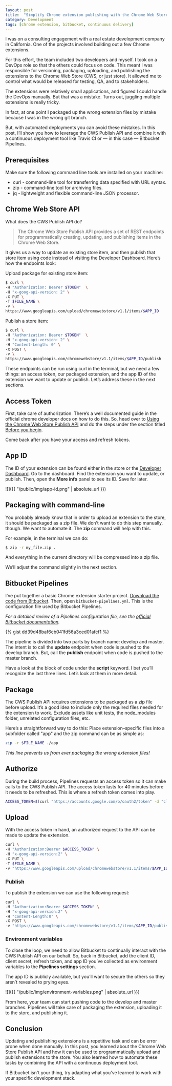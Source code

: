 ```yaml
---
layout: post
title:  "Simplify Chrome extension publishing with the Chrome Web Store Publish API"
category: Development
tags: [chrome extension, bitbucket, continuous delivery]
---
```


I was on a consulting engagement with a real estate development company in California. One of the projects involved building out a few Chrome extensions. 

For this effort, the team included two developers and myself. I took on a DevOps role so that the others could focus on code. This meant I was responsible for versioning, packaging, uploading, and publishing the extensions to the Chrome Web Store (CWS, or just store). It allowed me to control what would be released for testing, QA, and to stakeholders.

The extensions were relatively small applications, and figured I could handle the DevOps manually. But that was a mistake. Turns out, juggling multiple extensions is really tricky. 

In fact, at one point I packaged up the wrong extension files by mistake because I was in the wrong git branch. 

But, with automated deployments you can avoid these mistakes. In this post, I’ll show you how to leverage the CWS Publish API and combine it with a continuous deployment tool like Travis CI or — in this case — Bitbucket Pipelines.

## Prerequisites

Make sure the following command line tools are installed on your machine:

* curl - command-line tool for transferring data specified with URL syntax.
* zip - command-line tool for archiving files.
* jq - lightweight and flexible command-line JSON processor.


## Chrome Web Store API

What does the CWS Publish API do?

> The Chrome Web Store Publish API provides a set of REST endpoints for programmatically creating, updating, and publishing items in the Chrome Web Store.

It gives us a way to update an existing store item, and then publish that store item using code instead of visiting the Developer Dashboard. Here’s how the endpoints look:

Upload package for existing store item:

```sh
$ curl \
-H "Authorization: Bearer $TOKEN"  \
-H "x-goog-api-version: 2" \
-X PUT \
-T $FILE_NAME \
-v \
https://www.googleapis.com/upload/chromewebstore/v1.1/items/$APP_ID
```

Publish a store item:

```sh
$ curl \
-H "Authorization: Bearer $TOKEN"  \
-H "x-goog-api-version: 2" \
-H "Content-Length: 0" \
-X POST \
-v \
https://www.googleapis.com/chromewebstore/v1.1/items/$APP_ID/publish
```

These endpoints can be run using curl in the terminal, but we need a few things: an access token, our packaged extension, and the app ID of the extension we want to update or publish. Let’s address these in the next sections.

## Access Token

First, take care of authorization. There’s a well documented guide in the official chrome developer docs on how to do this. So, head over to [Using the Chrome Web Store Publish API](https://developer.chrome.com/webstore/using_webstore_api#beforeyoubegin) and do the steps under the section titled [Before you begin](https://developer.chrome.com/webstore/using_webstore_api#beforeyoubegin).

Come back after you have your access and refresh tokens.

## App ID

The ID of your extension can be found either in the store or the [Developer Dashboard](https://chrome.google.com/webstore/developer/dashboard). Go to the dashboard. Find the extension you want to update, or publish. Then, open the **More info** panel to see its ID. Save for later.

![]({{ "/public/img/app-id.png" | absolute_url }})

## Packaging with command-line

You probably already know that in order to upload an extension to the store, it should be packaged as a zip file. We don’t want to do this step manually, though. We want to automate it. The **zip** command will help with this.

For example, in the terminal we can do:

```sh
$ zip -r my_file.zip .
```

And everything in the current directory will be compressed into a zip file.

We’ll adjust the command slightly in the next section.

## Bitbucket Pipelines

I’ve put together a basic Chrome extension starter project. [Download the code from Bitbucket](https://bitbucket.org/lewis_rodgers/chrome-extension-continuous-delivery/get/89e088a5137e.zip). Then, open `bitbucket-pipelines.yml`. This is the configuration file used by Bitbucket Pipelines. 

_For a detailed review of a Pipelines configuration file, see the [official Bitbucket documentation](https://confluence.atlassian.com/bitbucket/configure-bitbucket-pipelines-yml-792298910.html)._

{% gist dd39d48baf6cb041fd56a3ced01afcf1 %}

The pipeline is divided into two parts by branch name: develop and master. The intent is to call the **update** endpoint when code is pushed to the develop branch. But, call the **publish** endpoint when code is pushed to the master branch.

Have a look at the block of code under the **script** keyword. I bet you’ll recognize the last three lines. Let’s look at them in more detail.

## Package

The CWS Publish API requires extensions to be packaged as a zip file before upload. It’s a good idea to include only the required files needed for the extension to work. Exclude assets like unit tests, the node_modules folder, unrelated configuration files, etc.

Here’s a straightforward way to do this: Place extension–specific files into a subfolder called "app" and the zip command can be as simple as:

```sh
zip -r $FILE_NAME ./app
```

_This line prevents us from ever packaging the wrong extension files!_

## Authorize

During the build process, Pipelines requests an access token so it can make calls to the CWS Publish API. The access token lasts for 40 minutes before it needs to be refreshed. This is where a refresh token comes into play.

```sh
ACCESS_TOKEN=$(curl "https://accounts.google.com/o/oauth2/token" -d "client_id=$CLIENT_ID&client_secret=$CLIENT_SECRET&refresh_token=$REFRESH_TOKEN&grant_type=refresh_token&redirect_uri=urn:ietf:wg:oauth:2.0:oob" | jq -r '.access_token')
```

## Upload

With the access token in hand, an authorized request to the API can be made to update the extension.

```sh
curl \
-H "Authorization:Bearer $ACCESS_TOKEN" \
-H "x-goog-api-version:2" \
-X PUT \
-T $FILE_NAME \
-v "https://www.googleapis.com/upload/chromewebstore/v1.1/items/$APP_ID"
```

### Publish

To publish the extension we can use the following request:

```sh
curl \
-H "Authorization:Bearer $ACCESS_TOKEN" \
-H "x-goog-api-version:2" \
-H "Content-Length:0" \
-X POST \
-v "https://www.googleapis.com/chromewebstore/v1.1/items/$APP_ID/publish"
```

### Environment variables

To close the loop, we need to allow Bitbucket to continually interact with the CWS Publish API on our behalf. So, back in Bitbucket, add the client ID, client secret, refresh token, and app ID you’ve collected as environment variables to the **Pipelines settings** section. 

The app ID is publicly available, but you’ll want to secure the others so they aren’t revealed to prying eyes.

![]({{ "/public/img/environment-variables.png" | absolute_url }})

From here, your team can start pushing code to the develop and master branches. Pipelines will take care of packaging the extension, uploading it to the store, and publishing it.

## Conclusion

Updating and publishing extensions is a repetitive task and can be error prone when done manually. In this post, you learned about the Chrome Web Store Publish API and how it can be used to programmatically upload and publish extensions to the store. You also learned how to automate these tasks by combining the API with a continuous deployment tool.

If Bitbucket isn't your thing, try adapting what you’ve learned to work with your specific development stack.